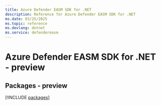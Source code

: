 ```yaml
---
title: Azure Defender EASM SDK for .NET
description: Reference for Azure Defender EASM SDK for .NET
ms.date: 03/25/2025
ms.topic: reference
ms.devlang: dotnet
ms.service: defendereasm
---
```

# Azure Defender EASM SDK for .NET - preview
## Packages - preview
[!INCLUDE [packages](defender-easm-index.md)]